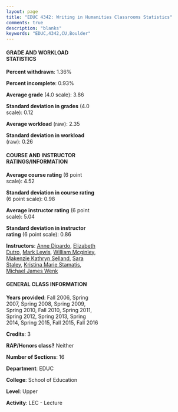 ```yaml
---
layout: page
title: "EDUC 4342: Writing in Humanities Classrooms Statistics"
comments: true
description: "blanks"
keywords: "EDUC,4342,CU,Boulder"
---
```

<head>
<script src="https://ajax.googleapis.com/ajax/libs/jquery/2.1.3/jquery.min.js"></script>
<script src="https://dl.dropboxusercontent.com/s/pc42nxpaw1ea4o9/highcharts.js?dl=0"></script>
<!-- <script src="../assets/js/highcharts.js"></script> -->
<style type="text/css">@font-face {
	font-family: "Bebas Neue";
	src: url(https://www.filehosting.org/file/details/544349/BebasNeue Regular.otf) format("opentype");
	}
	h1.Bebas { 
		font-family: "Bebas Neue", Verdana, Tahoma;
	}
</style>
</head>
<body>
	<div id="container" style="float: right; width: 45%; height: 88%; margin-left: 2.5%; margin-right: 2.5%;"></div>
	<script language="JavaScript">
		$(document).ready(function() {
		var chart = {type: 'column'};
		var title = {text: 'Grade Distribution'};
		var xAxis = {categories: ['A','B','C','D','F'],crosshair: true};
		var yAxis = {min: 0,title: {text: 'Percentage'}};
		var tooltip = {headerFormat: '<center><b><span style="font-size:20px">{point.key}</span></b></center>',
		               pointFormat: '<td style="padding:0"><b>{point.y:.1f}%</b></td>',
		               footerFormat: '</table>',shared: true,useHTML: true};
		var plotOptions = {column: {pointPadding: 0.0,borderWidth: 0}};  
		var credits = {enabled: false};var series= [{name: 'Percent',data: [88.95,10.61,0.24,0.0,0.21,]}];
		var json = {};
		json.chart = chart;
		json.title = title;
		json.tooltip = tooltip;
		json.xAxis = xAxis;
		json.yAxis = yAxis;  
		json.series = series;
		json.plotOptions = plotOptions;  
		json.credits = credits;
		$('#container').highcharts(json);
	});
	</script>
</body>
			   
#### GRADE AND WORKLOAD STATISTICS

**Percent withdrawn**: 1.36%

**Percent incomplete**: 0.93%

**Average grade** (4.0 scale): 3.86

**Standard deviation in grades** (4.0 scale): 0.12

**Average workload** (raw): 2.35

**Standard deviation in workload** (raw): 0.26

#### COURSE AND INSTRUCTOR RATINGS/INFORMATION

**Average course rating** (6 point scale): 4.52

**Standard deviation in course rating** (6 point scale): 0.98

**Average instructor rating** (6 point scale): 5.04

**Standard deviation in instructor rating** (6 point scale): 0.86

**Instructors**: <a href='../../instructors/Anne_Dipardo'>Anne Dipardo</a>, <a href='../../instructors/Elizabeth_Dutro'>Elizabeth Dutro</a>, <a href='../../instructors/Mark_Lewis'>Mark Lewis</a>, <a href='../../instructors/William_Mcginley'>William Mcginley</a>, <a href='../../instructors/Makenzie_Kathryn_Selland'>Makenzie Kathryn Selland</a>, <a href='../../instructors/Sara_Staley'>Sara Staley</a>, <a href='../../instructors/Kristina_Marie_Stamatis'>Kristina Marie Stamatis</a>, <a href='../../instructors/Michael_James_Wenk'>Michael James Wenk</a>

#### GENERAL CLASS INFORMATION

**Years provided**: Fall 2006, Spring 2007, Spring 2008, Spring 2009, Spring 2010, Fall 2010, Spring 2011, Spring 2012, Spring 2013, Spring 2014, Spring 2015, Fall 2015, Fall 2016

**Credits**: 3

**RAP/Honors class?** Neither

**Number of Sections**: 16

**Department**: EDUC

**College**: School of Education

**Level**: Upper

**Activity**: LEC - Lecture

